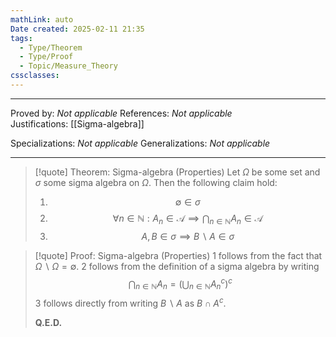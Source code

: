 ```yaml
---
mathLink: auto
Date created: 2025-02-11 21:35
tags:
  - Type/Theorem
  - Type/Proof
  - Topic/Measure_Theory
cssclasses:
---
```

---  

Proved by: _Not applicable_
References: _Not applicable_
Justifications: [[Sigma-algebra]]   

Specializations: _Not applicable_
Generalizations: _Not applicable_

---

> [!quote] Theorem: Sigma-algebra (Properties)
> Let $\Omega$ be some set and $\sigma$ some sigma algebra on $\Omega$. Then the following claim hold:
> 1. $$ \emptyset \in \sigma $$
> 2. $$ \forall n \in \mathbb{N}: A_{n} \in \mathcal{A} \implies \bigcap_{n\in \mathbb{N}}A_{n} \in \mathcal{ A} $$
> 3. $$ A,B \in \sigma \implies B\backslash A \in \sigma $$

>[!quote] Proof: Sigma-algebra (Properties)
>1 follows from the fact that $\Omega \backslash\Omega = \emptyset$. 2 follows from the definition of a sigma algebra by writing $$ \bigcap_{n \in \mathbb{N}}A_{n} = \left( \bigcup_{n \in \mathbb{N}}A_{n}^{c} \right)^{c} $$ 3 follows directly from writing $B \backslash A$ as $B \cap A ^{c}$.
>
>**Q.E.D.**
